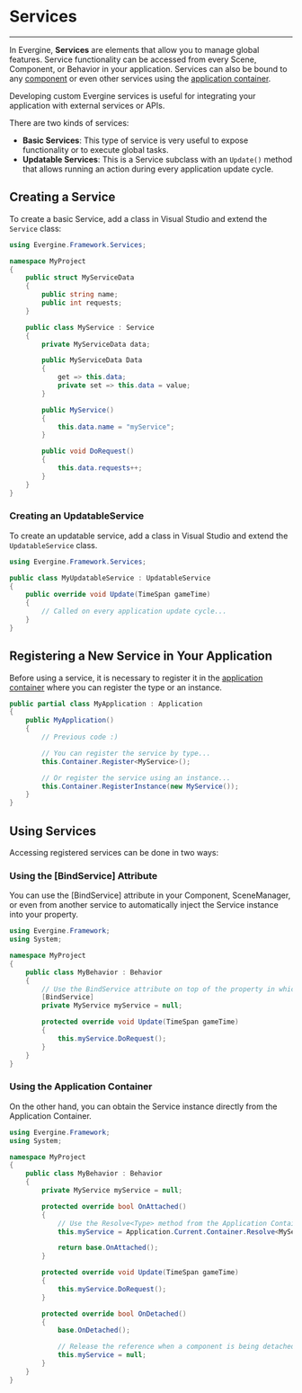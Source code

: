 # Services

---

In Evergine, **Services** are elements that allow you to manage global features. Service functionality can be accessed from every Scene, Component, or Behavior in your application. Services can also be bound to any [component](component_arch/components/index.md) or even other services using the [application container](application/index.md).

Developing custom Evergine services is useful for integrating your application with external services or APIs.

There are two kinds of services:
 
 * **Basic Services**: This type of service is very useful to expose functionality or to execute global tasks.
 * **Updatable Services**: This is a Service subclass with an `Update()` method that allows running an action during every application update cycle.

## Creating a Service

To create a basic Service, add a class in Visual Studio and extend the `Service` class:
 
```csharp
using Evergine.Framework.Services;

namespace MyProject
{
    public struct MyServiceData
    {
        public string name;
        public int requests;
    }

    public class MyService : Service
    {
        private MyServiceData data;

        public MyServiceData Data 
        {
            get => this.data;
            private set => this.data = value;
        }

        public MyService()
        {
            this.data.name = "myService";
        }

        public void DoRequest()
        {
            this.data.requests++;
        }        
    }
}
``` 

### Creating an UpdatableService

To create an updatable service, add a class in Visual Studio and extend the `UpdatableService` class.

```csharp
using Evergine.Framework.Services;

public class MyUpdatableService : UpdatableService
{
    public override void Update(TimeSpan gameTime)
    {
        // Called on every application update cycle...
    }        
}
``` 

## Registering a New Service in Your Application

Before using a service, it is necessary to register it in the [application container](application/index.md) where you can register the type or an instance.

```csharp
public partial class MyApplication : Application
{
    public MyApplication()
    {
        // Previous code :)

        // You can register the service by type...
        this.Container.Register<MyService>();

        // Or register the service using an instance...
        this.Container.RegisterInstance(new MyService());            
    }
}
```

## Using Services

Accessing registered services can be done in two ways:

### Using the [BindService] Attribute

You can use the [BindService] attribute in your Component, SceneManager, or even from another service to automatically inject the Service instance into your property.

```csharp
using Evergine.Framework;
using System;

namespace MyProject
{
    public class MyBehavior : Behavior
    {
        // Use the BindService attribute on top of the property in which you want to inject the Service
        [BindService]
        private MyService myService = null;

        protected override void Update(TimeSpan gameTime)
        {
            this.myService.DoRequest();
        }
    }
}
```

### Using the Application Container

On the other hand, you can obtain the Service instance directly from the Application Container.

```csharp
using Evergine.Framework;
using System;

namespace MyProject
{
    public class MyBehavior : Behavior
    {
        private MyService myService = null;

        protected override bool OnAttached()
        {            
            // Use the Resolve<Type> method from the Application Container...
            this.myService = Application.Current.Container.Resolve<MyService>();

            return base.OnAttached();
        }

        protected override void Update(TimeSpan gameTime)
        {
            this.myService.DoRequest();
        }

        protected override bool OnDetached()
        {
            base.OnDetached();

            // Release the reference when a component is being detached...
            this.myService = null;
        }
    }
}
```